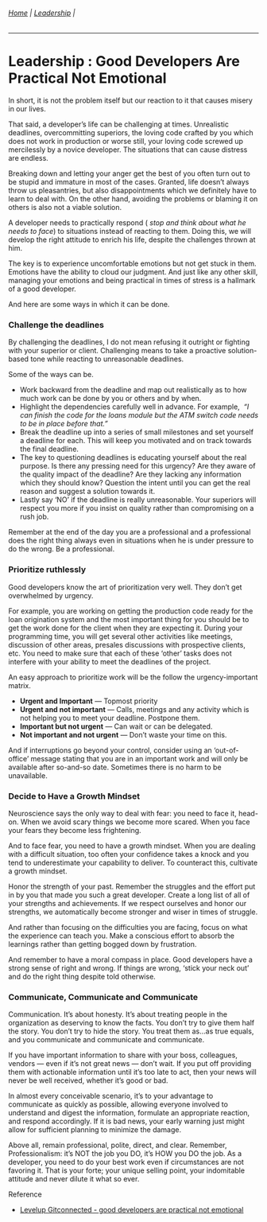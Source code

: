 ###### [Home](https://github.com/RyKaj/Documentation/blob/master/README.md) | [Leadership](https://github.com/RyKaj/Documentation/tree/master/Leadership/README.md) |
------------

# Leadership : Good Developers Are Practical Not Emotional

In short, it is not the problem itself but our reaction to it that
causes misery in our lives.

That said, a developer’s life can be challenging at times. Unrealistic
deadlines, overcommitting superiors, the loving code crafted by you
which does not work in production or worse still, your loving code
screwed up mercilessly by a novice developer. The situations that can
cause distress are endless.

Breaking down and letting your anger get the best of you often turn out
to be stupid and immature in most of the cases. Granted, life doesn’t
always throw us pleasantries, but also disappointments which we
definitely have to learn to deal with. On the other hand, avoiding the
problems or blaming it on others is also not a viable solution.

A developer needs to practically respond ( *stop and think about what he
needs to face*) to situations instead of reacting to them. Doing this,
we will develop the right attitude to enrich his life, despite the
challenges thrown at him.

The key is to experience uncomfortable emotions but not get stuck in
them. Emotions have the ability to cloud our judgment. And just like any
other skill, managing your emotions and being practical in times of
stress is a hallmark of a good developer.

And here are some ways in which it can be done.

### Challenge the deadlines

By challenging the deadlines, I do not mean refusing it outright or
fighting with your superior or client. Challenging means to take a
proactive solution-based tone while reacting to unreasonable deadlines.

Some of the ways can be.

  - Work backward from the deadline and map out realistically as to how
    much work can be done by you or others and by when.
  - Highlight the dependencies carefully well in advance. For example, 
    *“I can finish the code for the loans module but the ATM switch code
    needs to be in place before that.”*
  - Break the deadline up into a series of small milestones and set
    yourself a deadline for each. This will keep you motivated and on
    track towards the final deadline.
  - The key to questioning deadlines is educating yourself about the
    real purpose. Is there any pressing need for this urgency? Are they
    aware of the quality impact of the deadline? Are they lacking any
    information which they should know? Question the intent until you
    can get the real reason and suggest a solution towards it.
  - Lastly say ‘NO’ if the deadline is really unreasonable. Your
    superiors will respect you more if you insist on quality rather than
    compromising on a rush job.

Remember at the end of the day you are a professional and a professional
does the right thing always even in situations when he is under pressure
to do the wrong. Be a professional.

### Prioritize ruthlessly

Good developers know the art of prioritization very well. They don’t get
overwhelmed by urgency.

For example, you are working on getting the production code ready for
the loan origination system and the most important thing for you should
be to get the work done for the client when they are expecting it.
During your programming time, you will get several other activities like
meetings, discussion of other areas, presales discussions with
prospective clients, etc. You need to make sure that each of these
‘other’ tasks does not interfere with your ability to meet the
deadlines of the project.

An easy approach to prioritize work will be the follow the
urgency-important matrix.

  - **Urgent and Important** — Topmost priority
  - **Urgent and not important** — Calls, meetings and any activity
    which is not helping you to meet your deadline. Postpone them.
  - **Important but not urgent** — Can wait or can be delegated.
  - **Not important and not urgent** — Don’t waste your time on this.

And if interruptions go beyond your control, consider using an
‘out-of-office’ message stating that you are in an important work and
will only be available after so-and-so date. Sometimes there is no harm
to be unavailable.

### Decide to Have a Growth Mindset

Neuroscience says the only way to deal with fear: you need to face it,
head-on. When we avoid scary things we become more scared. When you face
your fears they become less frightening.

And to face fear, you need to have a growth mindset. When you are
dealing with a difficult situation, too often your confidence takes a
knock and you tend to underestimate your capability to deliver. To
counteract this, cultivate a growth mindset.

Honor the strength of your past. Remember the struggles and the effort
put in by you that made you such a great developer. Create a long list
of all of your strengths and achievements. If we respect ourselves and
honor our strengths, we automatically become stronger and wiser in times
of struggle.

And rather than focusing on the difficulties you are facing, focus on
what the experience can teach you. Make a conscious effort to absorb the
learnings rather than getting bogged down by frustration.

And remember to have a moral compass in place. Good developers have a
strong sense of right and wrong. If things are wrong, ‘stick your neck
out’ and do the right thing despite told otherwise.

### Communicate, Communicate and Communicate

Communication. It’s about honesty. It’s about treating people in the
organization as deserving to know the facts. You don’t try to give them
half the story. You don’t try to hide the story. You treat them as…as
true equals, and you communicate and communicate and communicate.

If you have important information to share with your boss, colleagues,
vendors — even if it’s not great news — don’t wait. If you put off
providing them with actionable information until it’s too late to act,
then your news will never be well received, whether it’s good or bad.

In almost every conceivable scenario, it’s to your advantage to
communicate as quickly as possible, allowing everyone involved to
understand and digest the information, formulate an appropriate
reaction, and respond accordingly. If it is bad news, your early warning
just might allow for sufficient planning to minimize the damage.

Above all, remain professional, polite, direct, and clear. Remember,
Professionalism: it’s NOT the job you DO, it’s HOW you DO the job. As a
developer, you need to do your best work even if circumstances are not
favoring it. That is your forte; your unique selling point, your
indomitable attitude and never dilute it what so ever.

Reference

  - [Levelup Gitconnected - good developers are practical not
    emotional](https://levelup.gitconnected.com/good-developers-are-practical-not-emotional-a57d04376bd2)


